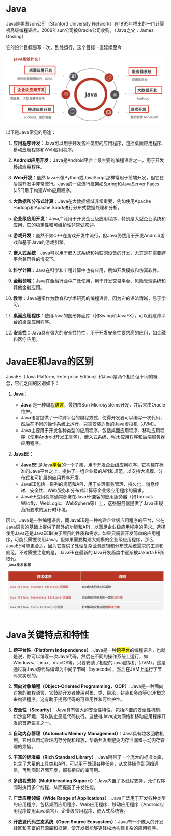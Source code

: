 # Java

Java是美国sun公司（Stanford University Network）在1995年推出的一门计算机高级编程语言。2009年sun公司被Oracle公司收购。（Java之父：James Gosling）

它的设计目标是写一次，到处运行，这个目标一直延续至今

![Alt text](images/image-1.png)

以下是Java常见的用途：

1. **应用程序开发**：Java可以用于开发各种类型的应用程序，包括桌面应用程序、移动应用程序和Web应用程序。

2. **Android应用开发**：Java是Android平台上最主要的编程语言之一，用于开发移动应用程序。

3. **Web开发**：虽然Java不像Python或JavaScript那样常用于前端开发，但它在后端开发中非常流行。Java的一些流行框架如Spring和JavaServer Faces (JSF)用于构建Web应用程序。

4. **大数据和分布式计算**：Java在大数据领域非常重要，例如使用Apache Hadoop和Apache Spark进行分布式数据处理和分析。

5. **企业级应用开发**：Java广泛用于开发企业级应用程序，特别是大型企业系统和应用，它的稳定性和可维护性非常受欢迎。

6. **游戏开发**：虽然不如C++在游戏开发中流行，但Java仍然用于开发Android游戏和基于Java的游戏引擎。

7. **嵌入式系统**：Java可以用于嵌入式系统和物联网设备的开发，尤其是在需要跨平台兼容性的情况下。

8. **科学计算**：Java在科学和工程计算中也有应用，例如开发模拟和仿真软件。

9. **金融领域**：Java在金融行业中广泛使用，用于开发交易平台、风险管理系统和其他金融应用。

10. **教育**：Java通常作为教育和学术研究的编程语言，因为它的语法清晰，易于学习。

11. **桌面应用程序**：使用Java的图形界面库（如Swing和JavaFX），可以创建跨平台的桌面应用程序。

12. **安全性**：Java具有强大的安全性特性，用于开发安全性要求高的应用，如金融和医疗应用。

# JavaEE和Java的区别

JavaEE（Java Platform, Enterprise Edition）和Java是两个相关但不同的概念，它们之间的区别如下：

1. **Java**：
   
   - **Java** 是一种编程<mark>语言</mark>，最初由Sun Microsystems开发，并后来由Oracle维护。
   - Java语言提供了一种跨平台的编程方式，使得开发者可以编写一次代码，然后在不同的操作系统上运行，只需安装适当的Java虚拟机（JVM）。
   - Java主要用于开发各种类型的应用程序，包括桌面应用程序、移动应用程序（使用Android开发工具包）、嵌入式系统、Web应用程序和后端服务器应用程序。

2. **JavaEE**：
   
   - **JavaEE** 是Java<mark>平台</mark>的一个子集，用于开发企业级应用程序。它构建在标准的Java平台之上，提供了一组企业级的API和规范，以支持大规模、分布式和可扩展的应用程序开发。
   - JavaEE包括一系列的规范和API，用于处理事务管理、持久化、消息传递、安全性、Web服务和分布式计算等企业级应用程序的需求。
   - JavaEE应用程序通常部署在JavaEE兼容的应用服务器（如Tomcat、Wildfly、WebLogic、WebSphere等）上，这些服务器提供了JavaEE规范所要求的运行时环境。

因此，Java是一种编程语言，而JavaEE是一种构建企业级应用程序的平台，它在Java语言的基础上提供了额外的功能和API，以满足企业级应用程序的需求。选择使用Java还是JavaEE取决于项目的性质和需求。如果只需要开发简单的应用程序，可能只需要使用Java。但如果需要构建大规模的企业级应用程序，那么JavaEE可能更合适，因为它提供了处理复杂业务逻辑和分布式系统需求的工具和规范。不过需要注意的是，JavaEE在最新的Java开发趋势中逐渐被Jakarta EE所取代。
![Alt text](images/image-2.png)

# Java关键特点和特性

1. **跨平台性（Platform Independence）**：Java是一种<mark>跨平台</mark>的编程语言，也就是说，你可以编写一次Java代码，然后在不同的操作系统上运行，如Windows、Linux、macOS等，只要安装了相应的Java虚拟机（JVM）。这是通过将Java源代码编译为中间字节码（bytecode），然后在JVM上运行字节码来实现的。

2. **面向对象编程（Object-Oriented Programming，OOP）**：Java是一种面向对象的编程语言，它鼓励开发者使用对象、类、继承、封装和多态等OOP概念来构建程序。这有助于提高代码的可重用性和可维护性。

3. **安全性（Security）**：Java具有强大的安全性特性，包括内置的安全性机制，如沙盒环境，可以防止恶意代码执行。这使得Java成为网络和移动应用程序开发的首选语言之一。

4. **自动内存管理（Automatic Memory Management）**：Java具有垃圾回收机制，它可以自动管理内存分配和释放，帮助开发者避免内存泄漏和手动内存管理的烦恼。

5. **丰富的标准库（Rich Standard Library）**：Java附带了一个庞大的标准类库，包含了大量的工具类和API，可以用于处理各种任务，从文件操作到网络通信，再到图形界面开发，都有相应的库可用。

6. **多线程支持（Multithreading Support）**：Java内置了多线程支持，允许程序同时执行多个线程，从而提高了并发性能。

7. **广泛应用领域（Wide Range of Applications）**：Java广泛用于开发各种类型的应用程序，包括桌面应用程序、Web应用程序、移动应用程序（Android应用程序使用Java语言）、企业级应用程序、嵌入式系统等。

8. **开放源代码生态系统（Open Source Ecosystem）**：Java有一个庞大的开发社区和丰富的开源库和框架，使开发者能够更轻松地构建复杂的应用程序。

